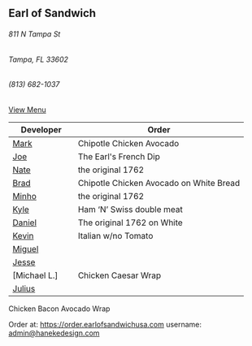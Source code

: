 ## Earl of Sandwich
###### 811 N Tampa St
###### Tampa, FL 33602
###### (813) 682-1037

[View Menu](https://www.earlofsandwichusa.com/menu/)

Developer     | Order
--------------|---------------------
[Mark](http://github.com/mark-smithtb)              |Chipotle Chicken Avocado
[Joe](https://github.com/Montchat)                  |The Earl's French Dip
[Nate](https://github.com/thunemn)                  | the original 1762
[Brad](https://github.com/bself)                    | Chipotle Chicken Avocado on White Bread
[Minho](https://github.com/minhochoi)               | the original 1762
[Kyle](https://github.com/kjswartz)                 | Ham ‘N’ Swiss double meat
[Daniel](https://github.come/dtartaglia)            | The original 1762 on White
[Kevin]()                                           | Italian w/no Tomato
[Miguel](https://github.com/MiguelBrito1086)        |         
[Jesse](https://github.com/jessecurry)              |
[Michael L.]                                        | Chicken Caesar Wrap
[Julius](https://github.come/jbzozowski)            |
Chicken Bacon Avocado Wrap


Order at: https://order.earlofsandwichusa.com
username: admin@hanekedesign.com
